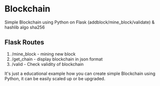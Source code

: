 # Blockchain
Simple Blockchain using Python on Flask (addblock/mine_block/validate) & hashlib algo sha256

## Flask Routes

1. /mine_block - mining new block
2. /get_chain - display blockchain in json format
3. /valid - Check validity of blockchain

It's just a educational example how you can create simple Blockchain using Python, it can be easily scaled up or be upgraded.
